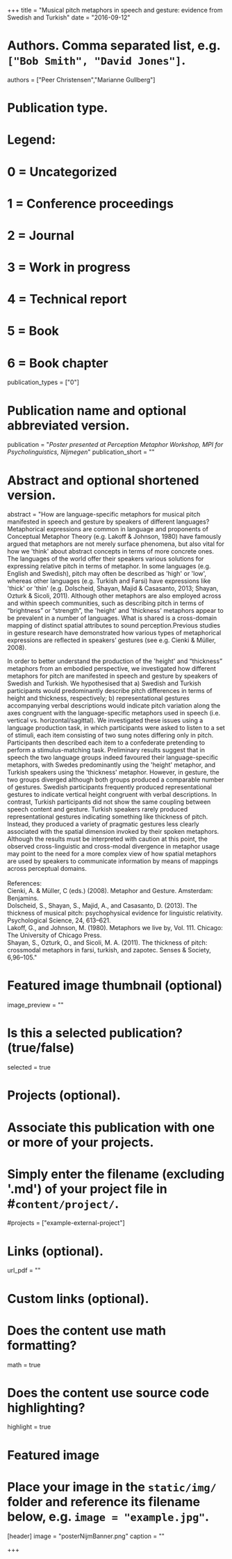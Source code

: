 +++
title = "Musical pitch metaphors in speech and gesture: evidence from Swedish and Turkish"
date = "2016-09-12"
  
# Authors. Comma separated list, e.g. `["Bob Smith", "David Jones"]`.
authors = ["Peer Christensen","Marianne Gullberg"]
  
# Publication type.
# Legend:
# 0 = Uncategorized
# 1 = Conference proceedings
# 2 = Journal
# 3 = Work in progress
# 4 = Technical report
# 5 = Book
# 6 = Book chapter
publication_types = ["0"]
  
# Publication name and optional abbreviated version.
publication = "*Poster presented at Perception Metaphor Workshop, MPI for Psycholinguistics, Nijmegen*"
publication_short = ""

# Abstract and optional shortened version.
abstract = "How are language-specific metaphors for musical pitch manifested in speech and gesture by speakers of different languages? Metaphorical expressions are common in language and proponents of Conceptual Metaphor Theory (e.g. Lakoff & Johnson, 1980) have famously argued that metaphors are not merely surface phenomena, but also vital for how we 'think' about abstract concepts in terms of more concrete ones. The languages of the world offer their speakers various solutions for expressing relative pitch in terms of metaphor. In some languages (e.g. English and Swedish), pitch may often be described as 'high' or 'low', whereas other languages (e.g. Turkish and Farsi) have expressions like 'thick' or 'thin' (e.g. Dolscheid, Shayan, Majid & Casasanto, 2013; Shayan, Ozturk & Sicoli, 2011). Although other metaphors are also employed across and within speech communities, such as describing pitch in terms of “brightness” or “strength”, the 'height' and 'thickness' metaphors appear to be prevalent in a number of languages. What is shared is a cross-domain mapping of distinct spatial attributes to sound perception.Previous studies in gesture research have demonstrated how various types of metaphorical expressions are reflected in speakers’ gestures (see e.g. Cienki & Müller, 2008).<p>In order to better understand the production of the 'height' and “thickness” metaphors from an embodied perspective, we investigated how different metaphors for pitch are manifested in speech and gesture by speakers of Swedish and Turkish. We hypothesised that a) Swedish and Turkish participants would predominantly describe pitch differences in terms of height and thickness, respectively; b) representational gestures accompanying verbal descriptions would indicate pitch variation along the axes congruent with the language-specific metaphors used in speech (i.e. vertical vs. horizontal/sagittal). We investigated these issues using a language production task, in which participants were asked to listen to a set of stimuli, each item consisting of two sung notes differing only in pitch. Participants then described each item to a confederate pretending to perform a stimulus-matching task. Preliminary results suggest that in speech the two language groups indeed favoured their language-specific metaphors, with Swedes predominantly using the 'height' metaphor, and Turkish speakers using the 'thickness' metaphor. However, in gesture, the two groups diverged although both groups produced a comparable number of gestures. Swedish participants frequently produced representational gestures to indicate vertical height congruent with verbal descriptions. In contrast, Turkish participants did not show the same coupling between speech content and gesture. Turkish speakers rarely produced representational gestures indicating something like thickness of pitch. Instead, they produced a variety of pragmatic gestures less clearly associated with the spatial dimension invoked by their spoken metaphors. Although the results must be interpreted with caution at this point, the observed cross-linguistic and cross-modal divergence in metaphor usage may point to the need for a more complex view of how spatial metaphors are used by speakers to communicate information by means of mappings across perceptual domains.<br><br>References:<br> Cienki, A. & Müller, C (eds.) (2008). Metaphor and Gesture. Amsterdam: Benjamins.<br>Dolscheid, S., Shayan, S., Majid, A., and Casasanto, D. (2013). The thickness of musical pitch: psychophysical evidence for linguistic relativity. Psychological Science, 24, 613–621.<br>Lakoff, G., and Johnson, M. (1980). Metaphors we live by, Vol. 111. Chicago: The University of Chicago Press.<br>Shayan, S., Ozturk, O., and Sicoli, M. A. (2011). The thickness of pitch: crossmodal metaphors in farsi, turkish, and zapotec. Senses & Society, 6,96–105."

# Featured image thumbnail (optional)
image_preview = ""
  
# Is this a selected publication? (true/false)
selected = true
  
# Projects (optional).
# Associate this publication with one or more of your projects.
# Simply enter the filename (excluding '.md') of your project file in #`content/project/`.
#projects = ["example-external-project"]
  
# Links (optional).
url_pdf = ""
  
  
# Custom links (optional).
  
# Does the content use math formatting?
math = true
  
# Does the content use source code highlighting?
highlight = true
  
# Featured image
# Place your image in the `static/img/` folder and reference its filename below, e.g. `image = "example.jpg"`.
[header]
image = "posterNijmBanner.png"
caption = ""
  
+++
    